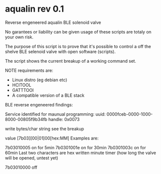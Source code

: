 # aqualin rev 0.1

Reverse engeneered aqualin BLE solenoid valve

No garantees or liability can be given usage of these scripts are totaly on your own risk.

The purpose of this script is to prove that it's possible to control a off the shelve BLE selenoid valve with open software (scripts).

The script shows the current breakup of a working command set.

NOTE requirements are: 
- Linux distro (eg debian etc)
- HCITOOL
- GATTTOOl 
- A compatible version of a BLE stack


BLE reverse engeneered findings:

Service identified for maunual programming:
uuid: 0000fceb-0000-1000-8000-00805f9b34fb
handle: 0x0073

write bytes/char string see the breakup

value [7b03][00|01]00[hex:MM]
Examples are:

7b03010005 on for 5min
7b0301001e on for 30min
7b0301003c on for 60min
Last two characters are hex written minute timer (how long the valve will be opened, untest yet)

7b03010000 off
